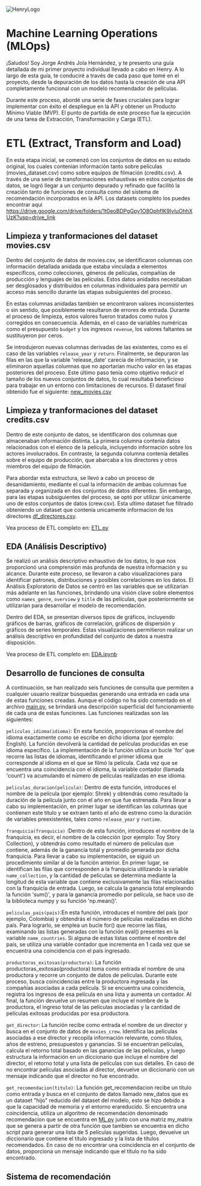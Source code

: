 ![HenryLogo](https://d31uz8lwfmyn8g.cloudfront.net/Assets/logo-henry-white-lg.png)

# **Machine Learning Operations (MLOps)**

¡Saludos! Soy Jorge Andrés Jola Hernández, y te presento una guía detallada de mi primer proyecto individual llevado a cabo en Henry. A lo largo de esta guía, te conduciré a través de cada paso que tomé en el proyecto, desde la depuración de los datos hasta la creación de una API completamente funcional con un modelo recomendador de películas.

Durante este proceso, abordé una serie de fases cruciales para lograr implementar con éxito el despliegue en la API y obtener un Producto Mínimo Viable (MVP). El punto de partida de este proceso fue la ejecución de una tarea de Extracción, Transformación y Carga (ETL).

# **ETL (Extract, Transform and Load)**
En esta etapa inicial, se comenzó con los conjuntos de datos en su estado original, los cuales contenían información tanto sobre películas (movies_dataset.csv) como sobre equipos de filmación (credits.csv). A través de una serie de transformaciones exhaustivas en estos conjuntos de datos, se logró llegar a un conjunto depurado y refinado que facilitó la creación tanto de funciones de consulta como del sistema de recomendación incorporados en la API.
Los datasets completo los puedes encontrar aqui https://drive.google.com/drive/folders/1t0eoBDPgGpy1O8OphfIK9IyIuOhhXUzK?usp=drive_link
## **Limpieza y tranformaciones del dataset movies.csv**

Dentro del conjunto de datos de movies.csv, se identificaron columnas con información detallada anidada que estaba vinculada a elementos específicos, como colecciones, géneros de películas, compañías de producción y lenguajes de las películas. Estos datos anidados necesitaban ser desglosados y distribuidos en columnas individuales para permitir un acceso más sencillo durante las etapas subsiguientes del proceso.

En estas columnas anidadas también se encontraron valores inconsistentes o sin sentido, que posiblemente resultaron de errores de entrada. Durante el proceso de limpieza, estos valores fueron tratados como nulos y corregidos en consecuencia. Además, en el caso de variables numéricas como el presupuesto `budget` y los ingresos `revenue`, los valores faltantes se sustituyeron por ceros.

Se introdujeron nuevas columnas derivadas de las existentes, como es el caso de las variables `release_year` y `return`. Finalmente, se depuraron las filas en las que la variable 'release_date' carecía de información, y se eliminaron aquellas columnas que no aportarían mucho valor en las etapas posteriores del proceso. Este último paso tenía como objetivo reducir el tamaño de los nuevos conjuntos de datos, lo cual resultaba beneficioso para trabajar en un entorno con limitaciones de recursos. El dataset final obtenido fue el siguiente: [new_movies.csv](https://github.com/JorgeJola/PI_ML_OPS-JorgeJola/blob/main/data/new_movies.csv)
## **Limpieza y tranformaciones del dataset credits.csv**
Dentro de este conjunto de datos, se identificaron dos columnas que almacenaban información distinta. La primera columna contenía datos relacionados con el elenco de la película, incluyendo información sobre los actores involucrados. En contraste, la segunda columna contenía detalles sobre el equipo de producción, que abarcaba a los directores y otros miembros del equipo de filmación.

Para abordar esta estructura, se llevó a cabo un proceso de desanidamiento, mediante el cual la información de ambas columnas fue separada y organizada en dos conjuntos de datos diferentes. Sin embargo, para las etapas subsiguientes del proceso, se optó por utilizar únicamente uno de estos conjuntos de datos (crew.csv). Esta ultimo dataset fue filtrado obteniendo un dataset que contenia unicamente informacion de los directores [df_directores.csv](https://github.com/JorgeJola/PI_ML_OPS-JorgeJola/blob/main/data/df_directores.csv).

Vea proceso de ETL completo en: [ETL.py](https://github.com/JorgeJola/PI_ML_OPS-JorgeJola/blob/main/ETL.py)

## **EDA (Análisis Descriptivo)**
Se realizó un análisis descriptivo exhaustivo de los datos, lo que nos proporcionó una comprensión más profunda de nuestra información y su alcance. Durante este proceso, se llevaron a cabo visualizaciones para identificar patrones, distribuciones y posibles correlaciones en los datos. El Análisis Exploratorio de Datos se centró en las variables que se utilizarían más adelante en las funciones, brindando una visión clave sobre elementos como `names_genre`, `overview` y `title` de las películas, que posteriormente se utilizarían para desarrollar el modelo de recomendación.

Dentro del EDA, se presentan diversos tipos de gráficos, incluyendo gráficos de barras, gráficos de correlación, gráficos de dispersión y gráficos de series temporales. Estas visualizaciones permitieron realizar un análisis descriptivo en profundidad del conjunto de datos a nuestra disposición.

Vea proceso de ETL completo en: [EDA.ipynb](https://github.com/JorgeJola/PI_ML_OPS-JorgeJola/blob/main/EDA.ipynb)

## **Desarrollo de funciones de consulta**
A continuación, se han realizado seis funciones de consulta que permiten a cualquier usuario realizar búsquedas generando una entrada en cada una de estas funciones creadas. Aunque el código no ha sido comentado en el archivo [main.py](https://github.com/JorgeJola/PI_ML_OPS-JorgeJola/blob/main/main.py), se brindará una descripción superficial del funcionamiento de cada una de estas funciones. Las funciones realizadas son las siguientes:

`peliculas_idioma(idioma)`: En esta función, proporcionas el nombre del idioma exactamente como se escribe en dicho idioma (por ejemplo: English). La función devolverá la cantidad de películas producidas en ese idioma específico. La implementación de la función utiliza un bucle 'for' que recorre las listas de idiomas, identificando el primer idioma que corresponde al idioma en el que se filmó la película. Cada vez que se encuentra una coincidencia con el idioma, la variable contador (llamada 'count') va acumulando el número de películas realizadas en ese idioma.


`peliculas_duracion(pelicula)`: Dentro de esta función, introduces el nombre de la película (por ejemplo: Shrek) y obtendrás como resultado la duración de la película junto con el año en que fue estrenada. Para llevar a cabo su implementación, en primer lugar se identifican las columnas que contienen este titulo y se extraen tanto el año de estreno como la duración de variables preexistentes, tales como `release_year` y `runtime`.


`franquicia(franquicia)` :Dentro de esta función, introduces el nombre de la franquicia, es decir, el nombre de la colección (por ejemplo: Toy Story Collection), y obtendrás como resultado el número de películas que contiene, además de la ganancia total y promedio generada por dicha franquicia. Para llevar a cabo su implementación, se siguió un procedimiento similar al de la función anterior. En primer lugar, se identifican las filas que corresponden a la franquicia utilizando la variable `name_collection`, y la cantidad de películas se determina mediante la longitud de esta variable que contiene exclusivamente las filas relacionadas con la franquicia de entrada. Luego, se calcula la ganancia total empleando la función 'sum()', y para la ganancia promedio por película, se hace uso de la biblioteca numpy y su función 'np.mean()'.

`peliculas_pais(pais)`:En esta función, introduces el nombre del país (por ejemplo, Colombia) y obtendrás el número de películas realizadas en dicho país. Para lograrlo, se emplea un bucle for() que recorre las filas, examinando las listas generadas con la función eval() presentes en la variable `name_countries`. Si alguna de estas listas contiene el nombre del país, se utiliza una variable contador que incrementa en 1 cada vez que se encuentra una coincidencia con el país ingresado.


`productoras_exitosas(productora)`: La función productoras_exitosas(productora) toma como entrada el nombre de una productora y recorre un conjunto de datos de películas. Durante este proceso, busca coincidencias entre la productora ingresada y las compañías asociadas a cada película. Si se encuentra una coincidencia, registra los ingresos de esa película en una lista y aumenta un contador. Al final, la función devuelve un resumen que incluye el nombre de la productora, el ingreso total de las películas asociadas y la cantidad de películas exitosas producidas por esa productora.


`get_director`: La función recibe como entrada el nombre de un director y busca en el conjunto de datos de `movies_crew`. Identifica las películas asociadas a ese director y recopila información relevante, como títulos, años de estreno, presupuestos y ganancias. Si se encuentran películas, calcula el retorno total basado en las ganancias de las películas, y luego estructura la información en un diccionario que incluye el nombre del director, el retorno total y una lista de películas con sus detalles. En caso de no encontrar películas asociadas al director, devuelve un diccionario con un mensaje indicando que el director no fue encontrado.

`get_recomendacion(titulo)`: La función get_recomendacion recibe un título  como entrada y busca en el conjunto de datos llamado new_datos que es un dataset "hijo" reducido del dataset del modelo, esto se hizo debido a que la capacidad de memoria y el entorno erareducido. Si encuentra una coincidencia, utiliza un algoritmo de recomendación denominado recomendacion que se encuentra en [ML.py](https://github.com/JorgeJola/PI_ML_OPS-JorgeJola/blob/main/ML.py) junto con una matriz my_matrix que se genera a partir de otra función que tambien se encuentra en dicho script para generar una lista de 5 películas sugeridas. Luego, devuelve un diccionario que contiene el título ingresado y la lista de títulos recomendados. En caso de no encontrar una coincidencia en el conjunto de datos, proporciona un mensaje indicando que el título no ha sido encontrado.
## **Sistema de recomendación**

